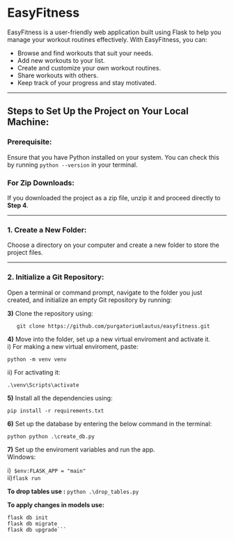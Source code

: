 # EasyFitness

EasyFitness is a user-friendly web application built using Flask to help you manage your workout routines effectively. With EasyFitness, you can:  
- Browse and find workouts that suit your needs.  
- Add new workouts to your list.  
- Create and customize your own workout routines.  
- Share workouts with others.  
- Keep track of your progress and stay motivated.  

---

## Steps to Set Up the Project on Your Local Machine:

### Prerequisite:  
Ensure that you have Python installed on your system. You can check this by running `python --version` in your terminal.

### For Zip Downloads:  
If you downloaded the project as a zip file, unzip it and proceed directly to **Step 4**.

---

### 1. Create a New Folder:
Choose a directory on your computer and create a new folder to store the project files.

---

### 2. Initialize a Git Repository:
Open a terminal or command prompt, navigate to the folder you just created, and initialize an empty Git repository by running:  


**3)** Clone the repository using:
```
   git clone https://github.com/purgatoriumlautus/easyfitness.git  
```
**4)** Move into the folder, set up a new virtual enviroment and activate it.  
   i) For making a new virtual enviroment, paste:
   ```
   python -m venv venv  
   ```
   ii) For activating it:
   ```
   .\venv\Scripts\activate
   ```
**5)** Install all the dependencies using:
```
pip install -r requirements.txt
```
**6)** Set up the database by entering the below command  in the terminal:
```
python python .\create_db.py
```
**7)** Set up the enviroment variables and run the app.  
   Windows:  
   
   i)``` $env:FLASK_APP = "main"```  
   ii)``` flask run  ```


**To drop tables use :**
```python .\drop_tables.py``` 

**To apply changes in models use:**
```
flask db init
flask db migrate
flask db upgrade```
